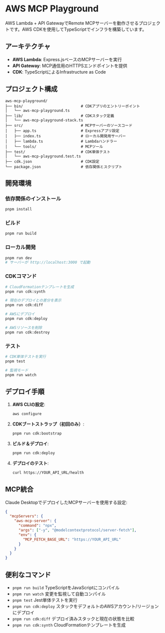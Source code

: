 # AWS MCP Playground

AWS Lambda + API GatewayでRemote MCPサーバーを動作させるプロジェクトです。AWS CDKを使用してTypeScriptでインフラを構築しています。

## アーキテクチャ

- **AWS Lambda**: Express.jsベースのMCPサーバーを実行
- **API Gateway**: MCP通信用のHTTPSエンドポイントを提供
- **CDK**: TypeScriptによるInfrastructure as Code

## プロジェクト構成

```
aws-mcp-playground/
├── bin/                          # CDKアプリのエントリーポイント
│   └── aws-mcp-playground.ts
├── lib/                          # CDKスタック定義
│   └── aws-mcp-playground-stack.ts
├── src/                          # MCPサーバーのソースコード
│   ├── app.ts                    # Expressアプリ設定
│   ├── index.ts                  # ローカル開発用サーバー
│   ├── lambda.ts                 # Lambdaハンドラー
│   └── tools/                    # MCPツール
├── test/                         # CDK単体テスト
│   └── aws-mcp-playground.test.ts
├── cdk.json                      # CDK設定
└── package.json                  # 依存関係とスクリプト
```

## 開発環境

### 依存関係のインストール

```bash
pnpm install
```

### ビルド

```bash
pnpm run build
```

### ローカル開発

```bash
pnpm run dev
# サーバーが http://localhost:3000 で起動
```

### CDKコマンド

```bash
# CloudFormationテンプレートを生成
pnpm run cdk:synth

# 現在のデプロイとの差分を表示
pnpm run cdk:diff

# AWSにデプロイ
pnpm run cdk:deploy

# AWSリソースを削除
pnpm run cdk:destroy
```

### テスト

```bash
# CDK単体テストを実行
pnpm test

# 監視モード
pnpm run watch
```

## デプロイ手順

1. **AWS CLIの設定**:
   ```bash
   aws configure
   ```

2. **CDKブートストラップ（初回のみ）**:
   ```bash
   pnpm run cdk:bootstrap
   ```

3. **ビルド＆デプロイ**:
   ```bash
   pnpm run cdk:deploy
   ```

4. **デプロイのテスト**:
   ```bash
   curl https://YOUR_API_URL/health
   ```

## MCP統合

Claude DesktopでデプロイしたMCPサーバーを使用する設定:

```json
{
  "mcpServers": {
    "aws-mcp-server": {
      "command": "npx",
      "args": ["-y", "@modelcontextprotocol/server-fetch"],
      "env": {
        "MCP_FETCH_BASE_URL": "https://YOUR_API_URL"
      }
    }
  }
}
```

## 便利なコマンド

- `pnpm run build`          TypeScriptをJavaScriptにコンパイル
- `pnpm run watch`          変更を監視して自動コンパイル
- `pnpm test`               Jest単体テストを実行
- `pnpm run cdk:deploy`     スタックをデフォルトのAWSアカウント/リージョンにデプロイ
- `pnpm run cdk:diff`       デプロイ済みスタックと現在の状態を比較
- `pnpm run cdk:synth`      CloudFormationテンプレートを生成
